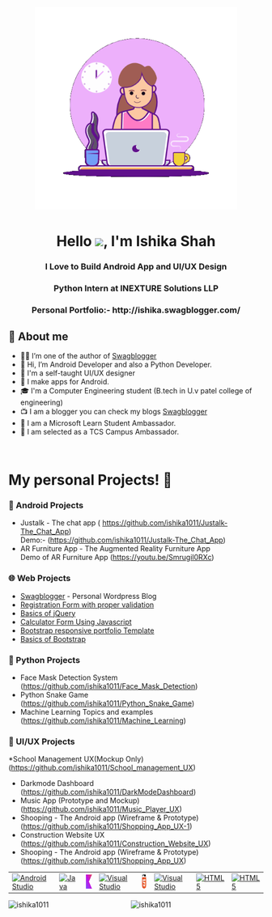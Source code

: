 <h1 align="center"> <center><img src="https://github.com/ishika1011/ishika1011/blob/main/animation_500_l020vc1a.gif"  width="400"></h1>

<h1 align="center">Hello  <img src="https://media.giphy.com/media/hvRJCLFzcasrR4ia7z/giphy.gif" width="28">, I'm Ishika Shah</h1>
<h3 align="center">I Love to Build Android App and UI/UX Design</h3>
<h3 align="center">Python Intern at INEXTURE Solutions LLP</h3>
<h3 align="center">Personal Portfolio:- http://ishika.swagblogger.com/</h3>
  
## 📖 About me

- 👨‍💼 I’m one of the author of [Swagblogger](https://swagblogger.com/)
- 👋 Hi, I’m Android Developer and also a Python Developer.
- 🎨 I'm a self-taught UI/UX designer
- 📱  I make apps for Android.
- 🎓 I'm a Computer Engineering student (B.tech in U.v patel college of engineering)
- 📺 I am a blogger you can check my blogs [Swagblogger](https://swagblogger.com/author/ishika-shah/)
- 🥂 I am a Microsoft Learn Student Ambassador.
- 🎇 I am selected as a TCS Campus Ambassador.
  


<Br>
<h1>My personal Projects! 🎨</h1>

  ### 📱 Android Projects <Br>
   * Justalk - The chat app ( https://github.com/ishika1011/Justalk-The_Chat_App)<Br>
     Demo:- (https://github.com/ishika1011/Justalk-The_Chat_App)<br>
   * AR Furniture App - The Augmented Reality Furniture App <Br>
     Demo of AR Furniture App (https://youtu.be/Smrugil0RXc) <Br>

### 🌐 Web Projects <Br>
   * [Swagblogger](https://swagblogger.com/) - Personal Wordpress Blog <Br>
   * [Registration Form with proper validation](https://github.com/ishika1011/Registration_Form_with_proper_validation) <Br>
   * [Basics of jQuery](https://github.com/ishika1011/jQuery_Website) <Br>
   * [Calculator Form Using Javascript](https://github.com/ishika1011/Calculator_Form_Using_Javascript)<Br>
   * [Bootstrap responsive portfolio Template](https://github.com/ishika1011/Bootstrap-responsive-portfolio) <Br>
   * [Basics of Bootstrap](https://github.com/ishika1011/Bootstrap-Webpage_Demo) <Br>
  
### 🤖 Python Projects <Br>
   * Face Mask Detection System (https://github.com/ishika1011/Face_Mask_Detection) <Br>
   * Python Snake Game (https://github.com/ishika1011/Python_Snake_Game) <Br>
   * Machine Learning Topics and examples (https://github.com/ishika1011/Machine_Learning)<br>
  
### 👨 UI/UX Projects <Br>
   *School Management UX(Mockup Only) (https://github.com/ishika1011/School_management_UX) <Br>
   * Darkmode Dashboard (https://github.com/ishika1011/DarkModeDashboard) <Br>
   * Music App (Prototype and Mockup) (https://github.com/ishika1011/Music_Player_UX) <br>
   * Shooping - The Android app (Wireframe & Prototype) (https://github.com/ishika1011/Shopping_App_UX-1) <Br>
   * Construction Website UX (https://github.com/ishika1011/Construction_Website_UX) <br>
   * Shooping - The Android app (Wireframe & Prototype) (https://github.com/ishika1011/Shopping_App_UX) <Br>

<table>
    <tbody>
        <tr>
           <td><a href="#"><img alt="Android Studio" title="Android Studio" height="28px"
                        src="https://i.imgur.com/6nJGNMN.png" /></a></td>
            <td><a href="#"><img alt="Java" title="Java" height="28px"
                        src="https://img.icons8.com/color/48/000000/java-coffee-cup-logo--v2.png" /></a></td>
            <td><a href="#"><img alt="Kotlin" title="Kotlin" height="28px"
                        src="https://raw.githubusercontent.com/github/explore/80688e429a7d4ef2fca1e82350fe8e3517d3494d/topics/kotlin/kotlin.png" /></a>
            <td><a href="#"><img alt="Visual Studio" title="Visual Studio Code" height="28px"
                        src="https://img.icons8.com/fluent/48/000000/visual-studio-code-2019.png" /></a></td>
            <td><a href="#"><img alt="HTML5" title="HTML5" height="28px"
                        src="https://raw.githubusercontent.com/github/explore/80688e429a7d4ef2fca1e82350fe8e3517d3494d/topics/html/html.png" /></a></td>
            <td><a href="#"><img alt="Visual Studio" title="Visual Studio Code" height="28px"
                        src="https://img.icons8.com/color/48/000000/figma--v1.png" /></a></td>
            <td><a href="#"><img alt="HTML5" title="HTML5" height="28px"
                        src="https://img.icons8.com/color/96/000000/adobe-xd--v1.png" /></a></td>
            <td><a href="#"><img alt="HTML5" title="HTML5" height="28px"
                        src="https://img.icons8.com/ios-filled/50/000000/unity.png"/></a></td>
         

         
  </tr>
    </tbody>
</table>
  
<img align="left" src="https://github-readme-stats.vercel.app/api?username=ishika1011&show_icons=true&theme=radical" alt="ishika1011" width="48%">
<img src="https://github-readme-stats.vercel.app/api/top-langs/?username=ishika1011&layout=compact" alt="ishika1011" width="48%">

